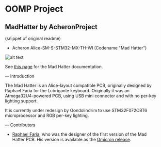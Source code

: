 # OOMP Project  
## MadHatter  by AcheronProject  
  
(snippet of original readme)  
  
- Acheron Alice-SM-S-STM32-MX-TH-WI (Codename "Mad Hatter")  
  
![alt text](https://raw.githubusercontent.com/Gondolindrim/acheronLibrary/master/graphics/acheronReadme.png "Acheron Logo")  
  
See [this page](https://gondolindrim.github.io/AcheronDocs/madhatter/intro.html) for the Mad Hatter documentation.  
  
-- Introduction  
  
The Mad Hatter is an Alice-layout compatible PCB, originally designed by Raphael Faria for the Lubrigante keyboard. Originally it was an Atmega32U4-powered PCB, using USB mini connector and with no per-key lighting support.  
  
It is currently under redesign by Gondolindrim to use STM32F072CBT6 microprocessor and RGB per-key lighting.  
  
-- Contributors  
  
- [Raphael Faria](https://github.com/raphaelfaria), who was the designer of the first version of the Mad Hatter PCB. His version is available as the [Omicron release](https://github.com/Gondolindrim/mad-hatter/releases/tag/Omicron).   
  
<!--  
-- Supported layouts  
  
Click [this link](http://www.keyboard-layout-editor.com/-/gists/73be427d3e8086a9253feece2dae6974) for the KLE file for the Arctic.  
  
![Arctic layouts](https://github.com/Gondolindrim/ArcticPCB/raw/master/graphics/KLE/arcticKLE.png)  
  
-- Renders  
  
Click at the images to zoom in.  
  
Renders generated by the [tracespace.io](https://tracespace.io/view/) site.  
  
![ArcticPCB Top Render](https://github.com/Gondolindrim/ArcticPCB/raw/master/graphics/renders/topRender.png)  
  
![ArcticPCB Bottom Render](https://github.com/Gondolindrim/ArcticPCB/raw/master/graphics/renders/bottom  
  full source readme at [readme_src.md](readme_src.md)  
  
source repo at: [https://github.com/AcheronProject/MadHatter](https://github.com/AcheronProject/MadHatter)  
## Board  
  
[![working_3d.png](working_3d_600.png)](working_3d.png)  
## Schematic  
  
[![working_schematic.png](working_schematic_600.png)](working_schematic.png)  
  
[schematic pdf](working_schematic.pdf)  
## Images  
  
[![working_3d.png](working_3d_140.png)](working_3d.png)  
  
[![working_3d_back.png](working_3d_back_140.png)](working_3d_back.png)  
  
[![working_3d_front.png](working_3d_front_140.png)](working_3d_front.png)  
